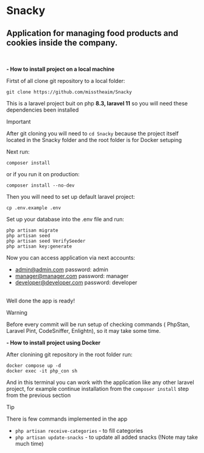 # Snacky

## Application for managing food products and cookies inside the company. 

</br>


**- How to install project on a local machine**

Firtst of all clone git repository to a local folder:

```
git clone https://github.com/misstheaim/Snacky
```

This is a laravel project buit on php **8.3, laravel 11** so you will need these dependencies been installed</br>
> [!IMPORTANT]
> After git cloning you will need to `cd Snacky` because the project itself located in the Snacky folder and the root folder is for Docker setuping</br>

Next run:

```
composer install
```

or if you run it on production:

```
composer install --no-dev
```

Then you will need to set up default laravel project:

```
cp .env.example .env
```

Set up your database into the .env file and run:

```
php artisan migrate
php artisan seed
php artisan seed VerifySeeder
php artisan key:generate
```

Now you can access application via next accounts:
+ admin@admin.com password: admin
+ manager@manager.com password: manager
+ developer@developer.com password: developer

</br>
Well done the app is ready!
</br>

> [!WARNING]
> Before every commit will be run setup of checking commands ( PhpStan, Laravel Pint, CodeSniffer, Enlightn), so it may take some time.</br>


**- How to install project using Docker**

After clonining git repository in the root folder run:

```
docker compose up -d
docker exec -it php_con sh
```

And in this terminal you can work with the application like any other laravel project, for example continue installation from the `composer install` step from the previous section


> [!TIP]
> There is few commands implemented in the app</br>
> + `php artisan receive-categories` - to fill categories
> + `php artisan update-snacks` - to update all added snacks (!Note may take much time)